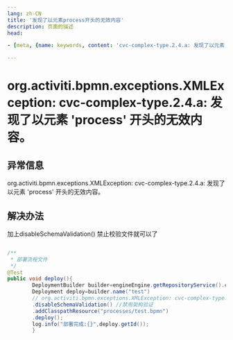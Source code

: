 ```yaml
---
lang: zh-CN  
title: '发现了以元素process开头的无效内容'  
description: 页面的描述  
head:

- [meta, {name: keywords, content: 'cvc-complex-type.2.4.a: 发现了以元素 process 开头的无效内容, activiti, org.activiti.bpmn.exceptions.XMLException'}]

---
```


# org.activiti.bpmn.exceptions.XMLException: cvc-complex-type.2.4.a: 发现了以元素 'process' 开头的无效内容。

## 异常信息

org.activiti.bpmn.exceptions.XMLException: cvc-complex-type.2.4.a: 发现了以元素 'process' 开头的无效内容。

## 解决办法

加上disableSchemaValidation() 禁止校验文件就可以了

```java

/**
 * 部署流程文件
 */
@Test
public void deploy(){
        DeploymentBuilder builder=engineEngine.getRepositoryService().createDeployment();
        Deployment deploy=builder.name("test")
        // org.activiti.bpmn.exceptions.XMLException: cvc-complex-type.2.4.a: 发现了以元素 'process' 开头的无效内容。
        .disableSchemaValidation() //禁用架构验证
        .addClasspathResource("processes/test.bpmn")
        .deploy();
        log.info("部署完成:{}",deploy.getId());
        }

```

<Comment></Comment>
